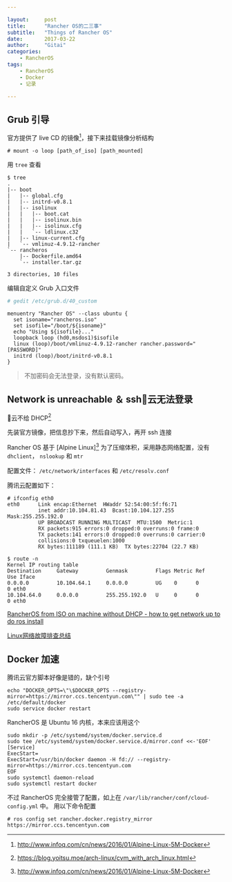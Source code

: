 ```yaml
---

layout:     post
title:      "Rancher OS的二三事"
subtitle:   "Things of Rancher OS"
date:       2017-03-22
author:     "Gitai"
categories:
    - RancherOS
tags:
    - RancherOS
    - Docker
    - 记录

---
```


## Grub 引导

官方提供了 live CD 的镜像[^2]，接下来挂载镜像分析结构

```shell
# mount -o loop [path_of_iso] [path_mounted] 
```

用 `tree` 查看

```shell
$ tree
.
|-- boot
|   |-- global.cfg
|   |-- initrd-v0.8.1
|   |-- isolinux
|   |   |-- boot.cat
|   |   |-- isolinux.bin
|   |   |-- isolinux.cfg
|   |   `-- ldlinux.c32
|   |-- linux-current.cfg
|   `-- vmlinuz-4.9.12-rancher
`-- rancheros
    |-- Dockerfile.amd64
    `-- installer.tar.gz

3 directories, 10 files
```

<!--more-->

编辑自定义 Grub 入口文件

```sh
# gedit /etc/grub.d/40_custom
```

```
menuentry "Rancher OS" --class ubuntu {
  set isoname="rancheros.iso"
  set isofile="/boot/${isoname}"
  echo "Using ${isofile}..."
  loopback loop (hd0,msdos1)$isofile
  linux (loop)/boot/vmlinuz-4.9.12-rancher rancher.password="[PASSWORD]"
  initrd (loop)/boot/initrd-v0.8.1
}
```
> 不加密码会无法登录，没有默认密码。

## Network is unreachable ＆ ssh🐧云无法登录

🐧云不给 DHCP[^3]

先装官方镜像，把信息抄下来，然后自动写入，再开 ssh 连接

Rancher OS 基于 [Alpine Linux][^2] 为了压缩体积，采用静态网络配置，没有`dhclient`， `nslookup` 和 `mtr`

配置文件： `/etc/network/interfaces` 和 `/etc/resolv.conf`

腾讯云配置如下：
```shell
# ifconfig eth0
eth0      Link encap:Ethernet  HWaddr 52:54:00:5f:f6:71  
          inet addr:10.104.81.43  Bcast:10.104.127.255  Mask:255.255.192.0
          UP BROADCAST RUNNING MULTICAST  MTU:1500  Metric:1
          RX packets:915 errors:0 dropped:0 overruns:0 frame:0
          TX packets:141 errors:0 dropped:0 overruns:0 carrier:0
          collisions:0 txqueuelen:1000 
          RX bytes:111189 (111.1 KB)  TX bytes:22704 (22.7 KB)
```
```
$ route -n
Kernel IP routing table
Destination     Gateway         Genmask         Flags Metric Ref    Use Iface
0.0.0.0         10.104.64.1     0.0.0.0         UG    0      0        0 eth0
10.104.64.0     0.0.0.0         255.255.192.0   U     0      0        0 eth0
```

[RancherOS from ISO on machine without DHCP - how to get network up to do ros install](https://forums.rancher.com/t/solved-rancheros-from-iso-on-machine-without-dhcp-how-to-get-network-up-to-do-ros-install/3553/2)

[Linux网络故障排查总结](http://int32bit.me/2016/04/18/Linux%E7%BD%91%E7%BB%9C%E6%95%85%E9%9A%9C%E6%8E%92%E6%9F%A5%E6%80%BB%E7%BB%93/)


## Docker 加速

腾讯云官方脚本好像是错的，缺个引号

```
echo "DOCKER_OPTS=\"\$DOCKER_OPTS --registry-mirror=https://mirror.ccs.tencentyun.com\"" | sudo tee -a /etc/default/docker
sudo service docker restart
```
RancherOS 是 Ubuntu 16 内核，本来应该用这个

```
sudo mkdir -p /etc/systemd/system/docker.service.d
sudo tee /etc/systemd/system/docker.service.d/mirror.conf <<-'EOF'
[Service]
ExecStart=
ExecStart=/usr/bin/docker daemon -H fd:// --registry-mirror=https://mirror.ccs.tencentyun.com
EOF
sudo systemctl daemon-reload
sudo systemctl restart docker
```

不过 RancherOS 完全接管了配置，如上在 `/var/lib/rancher/conf/cloud-config.yml` 中。
用以下命令配置
```shell
# ros config set rancher.docker.registry_mirror https://mirror.ccs.tencentyun.com
```

[^1]: http://docs.rancher.com/os/networking/interfaces/

[^2]: http://www.infoq.com/cn/news/2016/01/Alpine-Linux-5M-Docker

[^3]:https://blog.yoitsu.moe/arch-linux/cvm_with_arch_linux.html
